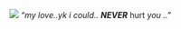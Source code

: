 ![](https://cdn.readawrite.com/articles/11816/11815210/thumbnail/large.gif?3)
*“my love..yk i could..* ***NEVER*** hurt *you* *..”* 
